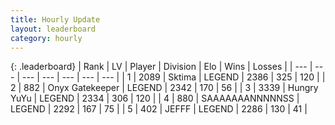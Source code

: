 ```yaml
---
title: Hourly Update
layout: leaderboard
category: hourly
---
```


{: .leaderboard}
| Rank | LV | Player | Division | Elo | Wins | Losses |
| --- | --- | --- | --- | --- | --- | --- |
| <span data-change="0">1</span> | 2089 | <span title="ID: 353063">Sktima</span> | LEGEND | <span data-change="0">2386</span> | <span data-change="0">325</span> | <span data-change="0">120</span> |
| <span data-change="0">2</span> | 882 | <span title="ID: 402846">Onyx Gatekeeper</span> | LEGEND | <span data-change="0">2342</span> | <span data-change="0">170</span> | <span data-change="0">56</span> |
| <span data-change="0">3</span> | 3339 | <span title="ID: 164871">Hungry YuYu</span> | LEGEND | <span data-change="-5">2334</span> | <span data-change="2">306</span> | <span data-change="1">120</span> |
| <span data-change="0">4</span> | 880 | <span title="ID: 174294">SAAAAAAANNNNNSS</span> | LEGEND | <span data-change="0">2292</span> | <span data-change="0">167</span> | <span data-change="0">75</span> |
| <span data-change="0">5</span> | 402 | <span title="ID: 488585">JEFFF</span> | LEGEND | <span data-change="0">2286</span> | <span data-change="0">130</span> | <span data-change="0">41</span> |